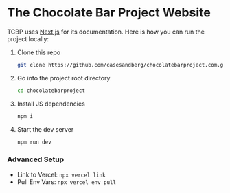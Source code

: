 # The Chocolate Bar Project Website

TCBP uses [Next.js](https://nextjs.org/) for its documentation. Here is how you can run the project locally:

1. Clone this repo

   ```sh
   git clone https://github.com/casesandberg/chocolatebarproject.com.git
   ```

2. Go into the project root directory

   ```sh
   cd chocolatebarproject
   ```

3. Install JS dependencies

   ```sh
   npm i
   ```

4. Start the dev server

   ```sh
   npm run dev
   ```

### Advanced Setup

- Link to Vercel: `npx vercel link`
- Pull Env Vars: `npx vercel env pull`
